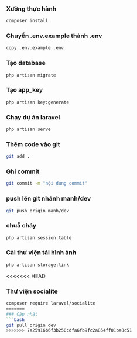 ### Xưởng thực hành 
```bash
composer install
```
### Chuyển .env.example thành .env
```bash
copy .env.example .env
```
### Tạo database
```bash
php artisan migrate
```
### Tạo app_key
```bash
php artisan key:generate
```
### Chạy dự án laravel
```bash
php artisan serve
```
### Thêm code vào git
```bash
git add .
```
### Ghi commit 
```bash
git commit -m "nội dung commit"
```
### push lên git nhánh manh/dev
```bash
git push origin manh/dev
```
### chuẵ cháy
```bash
php artisan session:table
```
### Cài thư viện tải hình ảnh
```bash
php artisan storage:link
```
<<<<<<< HEAD
### Thư viện socialite
```bash
composer require laravel/socialite
=======
### Cập nhật
```bash
git pull origin dev
>>>>>>> 7a25916b6f3b250cdfa6fb9fc2a854ff01ba8c51
```